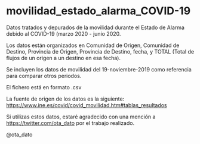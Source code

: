 # movilidad_estado_alarma_COVID-19

Datos tratados y depurados de la movilidad durante el Estado de Alarma debido al COVID-19 (marzo 2020 - junio 2020.

Los datos están organizados en Comunidad de Origen, Comunidad de Destino, Provincia de Origen, Provincia de Destino, fecha, y TOTAL (Total de flujos de un origen a un destino en esa fecha).

Se incluyen los datos de movilidad del 19-noviembre-2019 como referencia para comparar otros periodos.

El fichero está en formato .csv

La fuente de origen de los datos es la siguiente: 
https://www.ine.es/covid/covid_movilidad.htm#tablas_resultados

Si utilizas estos datos, estaré agradecido con una mención a https://twitter.com/ota_dato por el trabajo realizado.

@ota_dato


